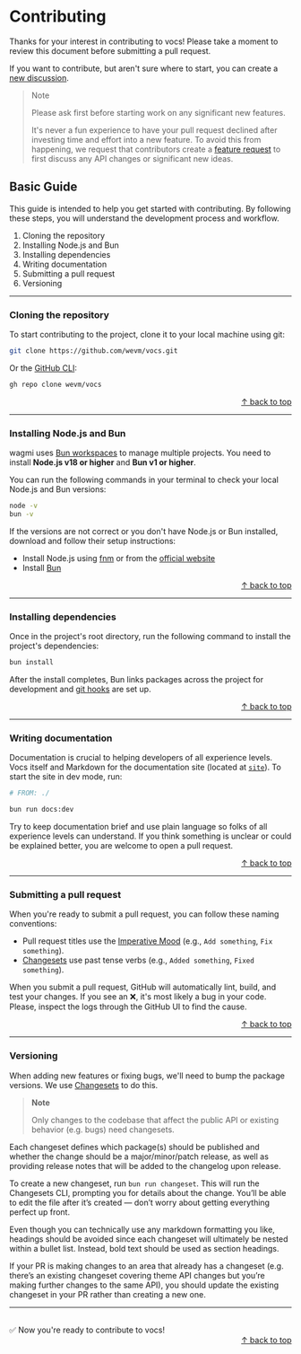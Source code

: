 # Contributing

Thanks for your interest in contributing to vocs! Please take a moment to review this document before submitting a pull request.

If you want to contribute, but aren't sure where to start, you can create a [new discussion](https://github.com/wevm/vocs/discussions).

> Note
> 
> Please ask first before starting work on any significant new features.
> 
> It's never a fun experience to have your pull request declined after investing time and effort into a new feature. To avoid this from happening, we request that contributors create a [feature request](https://github.com/wevm/vocs/discussions/new?category=ideas) to first discuss any API changes or significant new ideas.

## Basic Guide

This guide is intended to help you get started with contributing. By following these steps, you will understand the development process and workflow.

1. Cloning the repository
2. Installing Node.js and Bun
3. Installing dependencies
4. Writing documentation
5. Submitting a pull request
6. Versioning

---

### Cloning the repository

To start contributing to the project, clone it to your local machine using git:

```bash
git clone https://github.com/wevm/vocs.git
```

Or the [GitHub CLI](https://cli.github.com):

```bash
gh repo clone wevm/vocs
```

<div align="right">
  <a href="#basic-guide">&uarr; back to top</a></b>
</div>

---

### Installing Node.js and Bun

wagmi uses [Bun workspaces](https://bun.sh/docs/install/workspaces) to manage multiple projects. You need to install **Node.js v18 or higher** and **Bun v1 or higher**.

You can run the following commands in your terminal to check your local Node.js and Bun versions:

```bash
node -v
bun -v
```

If the versions are not correct or you don't have Node.js or Bun installed, download and follow their setup instructions:

- Install Node.js using [fnm](https://github.com/Schniz/fnm) or from the [official website](https://nodejs.org)
- Install [Bun](https://bun.sh/docs/installation)

<div align="right">
  <a href="#basic-guide">&uarr; back to top</a></b>
</div>

---

### Installing dependencies

Once in the project's root directory, run the following command to install the project's dependencies:

```bash
bun install
```

After the install completes, Bun links packages across the project for development and [git hooks](https://github.com/toplenboren/simple-git-hooks) are set up.

<div align="right">
  <a href="#basic-guide">&uarr; back to top</a></b>
</div>

---

### Writing documentation

Documentation is crucial to helping developers of all experience levels. Vocs itself and Markdown for the documentation site (located at [`site`](../site)). To start the site in dev mode, run:

```bash
# FROM: ./

bun run docs:dev 
```

Try to keep documentation brief and use plain language so folks of all experience levels can understand. If you think something is unclear or could be explained better, you are welcome to open a pull request.

<div align="right">
  <a href="#basic-guide">&uarr; back to top</a></b>
</div>

---

### Submitting a pull request

When you're ready to submit a pull request, you can follow these naming conventions:

- Pull request titles use the [Imperative Mood](https://en.wikipedia.org/wiki/Imperative_mood) (e.g., `Add something`, `Fix something`).
- [Changesets](#versioning) use past tense verbs (e.g., `Added something`, `Fixed something`).

When you submit a pull request, GitHub will automatically lint, build, and test your changes. If you see an ❌, it's most likely a bug in your code. Please, inspect the logs through the GitHub UI to find the cause.

<div align="right">
  <a href="#basic-guide">&uarr; back to top</a></b>
</div>

---

### Versioning

When adding new features or fixing bugs, we'll need to bump the package versions. We use [Changesets](https://github.com/changesets/changesets) to do this.

> **Note**
>
> Only changes to the codebase that affect the public API or existing behavior (e.g. bugs) need changesets.

Each changeset defines which package(s) should be published and whether the change should be a major/minor/patch release, as well as providing release notes that will be added to the changelog upon release.

To create a new changeset, run `bun run changeset`. This will run the Changesets CLI, prompting you for details about the change. You’ll be able to edit the file after it’s created — don’t worry about getting everything perfect up front.

Even though you can technically use any markdown formatting you like, headings should be avoided since each changeset will ultimately be nested within a bullet list. Instead, bold text should be used as section headings.

If your PR is making changes to an area that already has a changeset (e.g. there’s an existing changeset covering theme API changes but you’re making further changes to the same API), you should update the existing changeset in your PR rather than creating a new one.

---

<br>

<div>
  ✅ Now you're ready to contribute to vocs!
</div>

<div align="right">
  <a href="#advanced-guide">&uarr; back to top</a></b>
</div>


